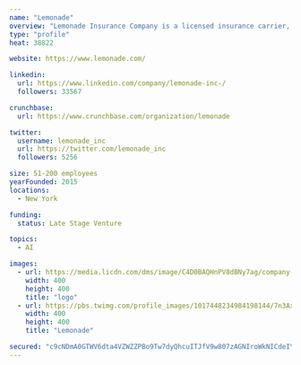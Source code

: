 ```yaml
---
name: "Lemonade"
overview: "Lemonade Insurance Company is a licensed insurance carrier, offering homeowners and renters insurance powered by artificial intelligence and behavioral economics. By replacing brokers and bureaucracy with bots and machine learning, Lemonade promises zero paperwork and instant everything. And as a Certified B-Corp, where underwriting profits go to nonprofits, Lemonade is remaking insurance as a social good, rather than a necessary evil."
type: "profile"
heat: 38822

website: https://www.lemonade.com/

linkedin:
  url: https://www.linkedin.com/company/lemonade-inc-/
  followers: 33567

crunchbase:
  url: https://www.crunchbase.com/organization/lemonade

twitter:
  username: lemonade_inc
  url: https://twitter.com/lemonade_inc
  followers: 5256

size: 51-200 employees
yearFounded: 2015
locations:
  - New York

funding:
  status: Late Stage Venture

topics:
  - AI

images:
  - url: https://media.licdn.com/dms/image/C4D0BAQHnPV8dBNy7ag/company-logo_400_400/0?e=1582761600&v=beta&t=T7SOK5ZaoFj49Id09-ZCEClx6LrZg9wZqR8TAlTsvww
    width: 400
    height: 400
    title: "logo"
  - url: https://pbs.twimg.com/profile_images/1017448234984198144/7n3AxSEB_400x400.jpg
    width: 400
    height: 400
    title: "Lemonade"

secured: "c9cNDmA0GTWV6dta4VZWZZPBo9Tw7dyQhcuITJfV9w807zAGNIroWkNICdeIYWYabvWnzLez/rKlS0wxLNe5Xw/LJNgQq8QHihtPX9S6DXIyQOzMw6UiyXgCszimQj226picFgF6bQ7cvNTCyA78MzHG6pVDH85esIsofSvNiAyqBImmeSxmapff+eQRB3+2X9FHI8TEgagtsh40HZ22kCtfpGe9bRAGw1ijxGevXhqYD9W/GYXIRqFv6PYX1aMvmNpftUDISg4okyC60Tg+Hg==;lhdC3OI1QGLzhRHJXajvkQ=="
---
```


